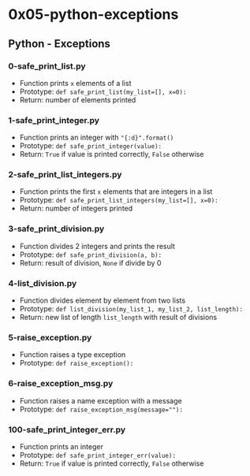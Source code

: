 # 0x05-python-exceptions

## Python - Exceptions
### 0-safe_print_list.py
* Function prints `x` elements of a list
* Prototype: `def safe_print_list(my_list=[], x=0):`
* Return: number of elements printed

### 1-safe_print_integer.py
* Function prints an integer with `"{:d}".format()`
* Prototype: `def safe_print_integer(value):`
* Return: `True` if value is printed correctly, `False` otherwise

### 2-safe_print_list_integers.py
* Function prints the first `x` elements that are integers in a list
* Prototype: `def safe_print_list_integers(my_list=[], x=0):`
* Return: number of integers printed

### 3-safe_print_division.py
* Function divides 2 integers and prints the result
* Prototype: `def safe_print_division(a, b):`
* Return: result of division, `None` if divide by 0

### 4-list_division.py
* Function divides element by element from two lists
* Prototype: `def list_division(my_list_1, my_list_2, list_length):`
* Return: new list of length `list_length` with result of divisions

### 5-raise_exception.py
* Function raises a type exception
* Prototype: `def raise_exception():`

### 6-raise_exception_msg.py
* Function raises a name exception with a message
* Prototype: `def raise_exception_msg(message=""):`

### 100-safe_print_integer_err.py
* Function prints an integer
* Prototype: `def safe_print_integer_err(value):`
* Return: `True` if value is printed correctly, `False` otherwise
